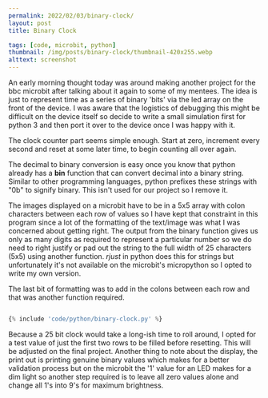 ```yaml
---
permalink: 2022/02/03/binary-clock/
layout: post
title: Binary Clock

tags: [code, microbit, python]
thumbnail: /img/posts/binary-clock/thumbnail-420x255.webp
alttext: screenshot
---
```


An early morning thought today was around making another project for the bbc microbit after talking about it again
to some of my mentees. The idea is just to represent time as a series of binary 'bits' via the led array on the front
of the device. I was aware that the logistics of debugging this might be difficult on the device itself so decide to write
a small simulation first for python 3 and then port it over to the device once I was happy with it.

The clock counter part seems simple enough. Start at zero, increment every second and reset at some later time, to begin
counting all over again.

The decimal to binary conversion is easy once you know that python already has a **bin** function that can convert decimal into
a binary string. Similar to other programming languages, python prefixes these strings with "0b" to signify binary. This isn't used
for our project so I remove it.

The images displayed on a microbit have to be in a 5x5 array with colon characters between each row of values so I have
kept that constraint in this program since a lot of the formatting of the text/image was what I was concerned about
getting right. The output from the binary function gives us only as many digits as required to represent a particular
number so we do need to right justify or pad out the string to the full width of 25 characters (5x5) using another function.
_rjust_ in python does this for strings but unfortunately it's not available on the microbit's micropython so I opted to
write my own version.

The last bit of formatting was to add in the colons between each row and that was another function required.

```python

{% include 'code/python/binary-clock.py' %}

```

Because a 25 bit clock would take a long-ish time to roll around, I opted for a test value of just the first two rows to be filled
before resetting. This will be adjusted on the final project. Another thing to note about the display, the print out is printing
genuine binary values which makes for a better validation process but on the microbit the '1' value for an LED makes for a
dim light so another step required is to leave all zero values alone and change all 1's into 9's for maximum brightness.
